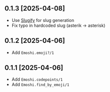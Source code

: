 ## 0.1.3 [2025-04-08]

* Use [Slugify](https://hex.pm/packages/slugify) for slug generation
* Fix typo in hardcoded slug (asterik -> asterisk)

## 0.1.2 [2025-04-06]

* Add `Emoshi.emoji?/1`

## 0.1.1 [2025-04-06]

* Add `Emoshi.codepoints/1`
* Add `Emoshi.find_by_emoji/1`
